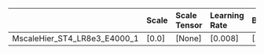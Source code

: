 |                              | Scale   | Scale Tensor   | Learning Rate   | Best PSNR            | Best SSIM            |
|:-----------------------------|:--------|:---------------|:----------------|:---------------------|:---------------------|
| MscaleHier_ST4_LR8e3_E4000_1 | [0.0]   | [None]         | [0.008]         | [28.790106773376465] | [0.9075502122224768] |